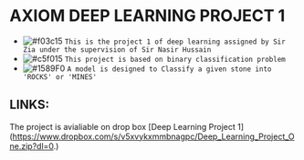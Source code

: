 # AXIOM DEEP LEARNING PROJECT 1
- ![#f03c15](https://placehold.it/15/f03c15/000000?text=+) `This is the project 1 of deep learning assigned by Sir Zia under the supervision of Sir Nasir Hussain`
- ![#c5f015](https://placehold.it/15/c5f015/000000?text=+) `This project is based on binary classification problem`
- ![#1589F0](https://placehold.it/15/1589F0/000000?text=+) `A model is designed to Classify a given stone into 'ROCKS' or 'MINES'`

## LINKS:

The project is avialiable on drop box [Deep Learning Project 1] (https://www.dropbox.com/s/v5xvykxmmbnagpc/Deep_Learning_Project_One.zip?dl=0.)